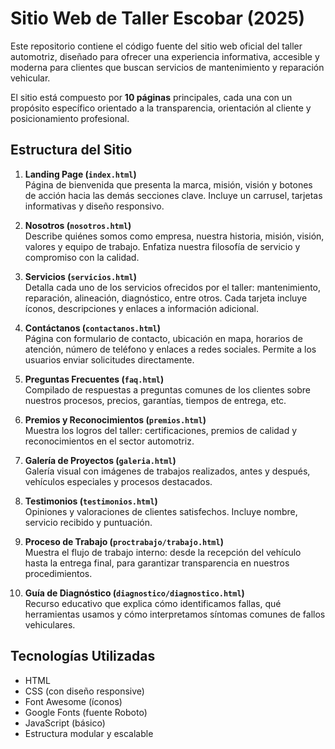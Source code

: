 # Sitio Web de Taller Escobar (2025)

Este repositorio contiene el código fuente del sitio web oficial del taller automotriz, diseñado para ofrecer una experiencia informativa, accesible y moderna para clientes que buscan servicios de mantenimiento y reparación vehicular.

El sitio está compuesto por **10 páginas** principales, cada una con un propósito específico orientado a la transparencia, orientación al cliente y posicionamiento profesional.

## Estructura del Sitio

1. **Landing Page (`index.html`)**  
   Página de bienvenida que presenta la marca, misión, visión y botones de acción hacia las demás secciones clave. Incluye un carrusel, tarjetas informativas y diseño responsivo.

2. **Nosotros (`nosotros.html`)**  
   Describe quiénes somos como empresa, nuestra historia, misión, visión, valores y equipo de trabajo. Enfatiza nuestra filosofía de servicio y compromiso con la calidad.

3. **Servicios (`servicios.html`)**  
   Detalla cada uno de los servicios ofrecidos por el taller: mantenimiento, reparación, alineación, diagnóstico, entre otros. Cada tarjeta incluye íconos, descripciones y enlaces a información adicional.

4. **Contáctanos (`contactanos.html`)**  
   Página con formulario de contacto, ubicación en mapa, horarios de atención, número de teléfono y enlaces a redes sociales. Permite a los usuarios enviar solicitudes directamente.

5. **Preguntas Frecuentes (`faq.html`)**  
   Compilado de respuestas a preguntas comunes de los clientes sobre nuestros procesos, precios, garantías, tiempos de entrega, etc.

6. **Premios y Reconocimientos (`premios.html`)**  
   Muestra los logros del taller: certificaciones, premios de calidad y reconocimientos en el sector automotriz.

7. **Galería de Proyectos (`galeria.html`)**  
   Galería visual con imágenes de trabajos realizados, antes y después, vehículos especiales y procesos destacados.

8. **Testimonios (`testimonios.html`)**  
   Opiniones y valoraciones de clientes satisfechos. Incluye nombre, servicio recibido y puntuación.

9. **Proceso de Trabajo (`proctrabajo/trabajo.html`)**  
   Muestra el flujo de trabajo interno: desde la recepción del vehículo hasta la entrega final, para garantizar transparencia en nuestros procedimientos.

10. **Guía de Diagnóstico (`diagnostico/diagnostico.html`)**  
    Recurso educativo que explica cómo identificamos fallas, qué herramientas usamos y cómo interpretamos síntomas comunes de fallos vehiculares.

## Tecnologías Utilizadas

- HTML
- CSS (con diseño responsive)
- Font Awesome (íconos)
- Google Fonts (fuente Roboto)
- JavaScript (básico)
- Estructura modular y escalable
